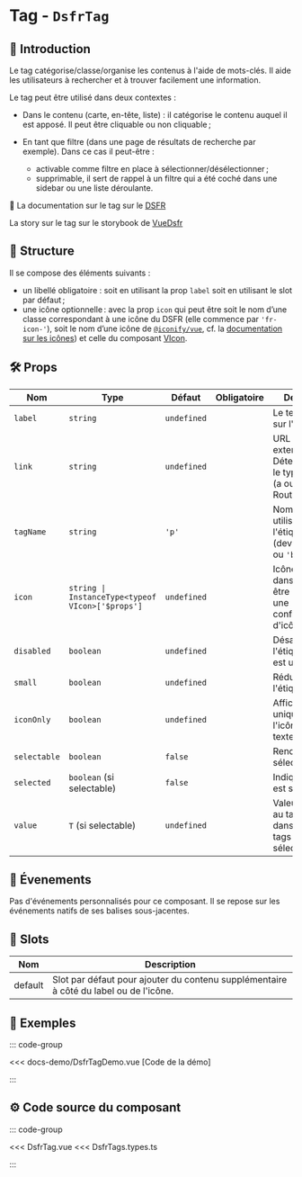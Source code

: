 # Tag - `DsfrTag`

## 🌟 Introduction

Le tag catégorise/classe/organise les contenus à l'aide de mots-clés. Il aide les utilisateurs à rechercher et à trouver facilement une information.

Le tag peut être utilisé dans deux contextes :

- Dans le contenu (carte, en-tête, liste) : il catégorise le contenu auquel il est apposé. Il peut être cliquable ou non cliquable ;

- En tant que filtre (dans une page de résultats de recherche par exemple). Dans ce cas il peut-être :

  - activable comme filtre en place à sélectionner/désélectionner ;
  - supprimable, il sert de rappel à un filtre qui a été coché dans une sidebar ou une liste déroulante.

🏅 La documentation sur le tag sur le [DSFR](https://www.systeme-de-design.gouv.fr/elements-d-interface/composants/tag)

<VIcon name="vi-file-type-storybook" /> La story sur le tag sur le storybook de [VueDsfr](https://storybook.vue-ds.fr/?path=/docs/composants-dsfrtags--docs)

## 📐 Structure

Il se compose des éléments suivants :

- un libellé obligatoire : soit en utilisant la prop `label` soit en utilisant le slot par défaut ;
- une icône optionnelle : avec la prop `icon` qui peut être soit le nom d’une classe correspondant à une icône du DSFR (elle commence par `'fr-icon-'`), soit le nom d’une icône de [`@iconify/vue`](https://iconify.design/docs/icon-components/vue/), cf. la [documentation sur les icônes](/guide/icones)) et celle du composant [VIcon](/composants/VIcon).

## 🛠️ Props

| Nom          | Type                      | Défaut      | Obligatoire | Description                                              |
|--------------|---------------------------|-------------|-------------|----------------------------------------------------------|
| `label`      | `string`                  | `undefined` |             | Le texte affiché sur l'étiquette.                        |
| `link`       | `string`                  | `undefined` |             | URL pour un lien externe. Détermine aussi le type de balise (a ou RouterLink). |
| `tagName`    | `string`                  | `'p'`       |             | Nom de la balise utilisée pour l'étiquette (devrait être `'p'` ou `'button'`).              |
| `icon`       | `string \| InstanceType<typeof VIcon>['$props']`        | `undefined` |             | Icône à afficher dans le tag Peut être un nom ou une configuration d'icône. |
| `disabled`   | `boolean`                 | `undefined` |             | Désactive l'étiquette si elle est un bouton.             |
| `small`      | `boolean`                 | `undefined` |             | Réduit la taille de l'étiquette.                         |
| `iconOnly`   | `boolean`                 | `undefined` |             | Affiche uniquement l'icône, sans texte.                  |
| `selectable` | `boolean`                 | `false`     |             | Rend le tag sélectionnable. |
| `selected`   | `boolean` (si selectable) | `false`     |             | Indique si le tag est sélectionné. |
| `value`      | `T` (si selectable)       | `undefined` |             | Valeur associée au tag (utile dans une liste de tags sélectionnables). |

## 📡 Évenements

Pas d'événements personnalisés pour ce composant. Il se repose sur les événements natifs de ses balises sous-jacentes.

## 🧩 Slots

| Nom       | Description                                              |
|-----------|----------------------------------------------------------|
| default   | Slot par défaut pour ajouter du contenu supplémentaire à côté du label ou de l'icône. |

## 📝 Exemples

::: code-group

<Story data-title="Démo" min-h="400px">
  <DsfrTagDemo />
</Story>

<<< docs-demo/DsfrTagDemo.vue [Code de la démo]

:::

## ⚙️ Code source du composant

::: code-group

<<< DsfrTag.vue
<<< DsfrTags.types.ts

:::

<script setup lang="ts">
import DsfrTagDemo from './docs-demo/DsfrTagDemo.vue'
</script>
